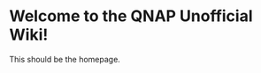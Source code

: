 <!-- TITLE: Home -->
<!-- SUBTITLE: A quick summary of Home -->

# Welcome to the QNAP Unofficial Wiki!
This should be the homepage.